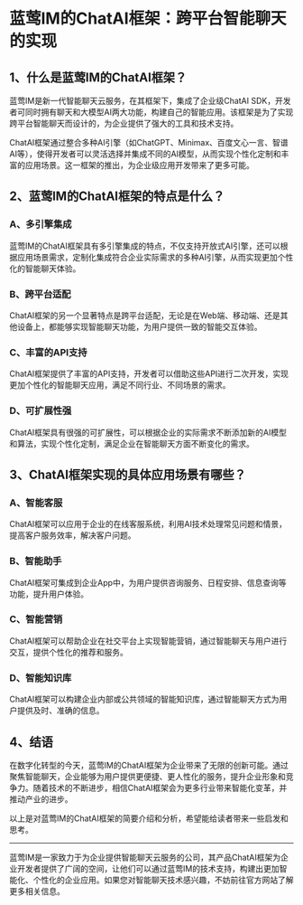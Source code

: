 # 蓝莺IM的ChatAI框架：跨平台智能聊天的实现

## 1、什么是蓝莺IM的ChatAI框架？

蓝莺IM是新一代智能聊天云服务，在其框架下，集成了企业级ChatAI SDK，开发者可同时拥有聊天和大模型AI两大功能，构建自己的智能应用。该框架是为了实现跨平台智能聊天而设计的，为企业提供了强大的工具和技术支持。

ChatAI框架通过整合多种AI引擎（如ChatGPT、Minimax、百度文心一言、智谱AI等），使得开发者可以灵活选择并集成不同的AI模型，从而实现个性化定制和丰富的应用场景。这一框架的推出，为企业级应用开发带来了更多可能。

## 2、蓝莺IM的ChatAI框架的特点是什么？

### A、多引擎集成

蓝莺IM的ChatAI框架具有多引擎集成的特点，不仅支持开放式AI引擎，还可以根据应用场景需求，定制化集成符合企业实际需求的多种AI引擎，从而实现更加个性化的智能聊天体验。

### B、跨平台适配

ChatAI框架的另一个显著特点是跨平台适配，无论是在Web端、移动端、还是其他设备上，都能够实现智能聊天功能，为用户提供一致的智能交互体验。

### C、丰富的API支持

ChatAI框架提供了丰富的API支持，开发者可以借助这些API进行二次开发，实现更加个性化的智能聊天应用，满足不同行业、不同场景的需求。

### D、可扩展性强

ChatAI框架具有很强的可扩展性，可以根据企业的实际需求不断添加新的AI模型和算法，实现个性化定制，满足企业在智能聊天方面不断变化的需求。

## 3、ChatAI框架实现的具体应用场景有哪些？

### A、智能客服

ChatAI框架可以应用于企业的在线客服系统，利用AI技术处理常见问题和情景，提高客户服务效率，解决客户问题。

### B、智能助手

ChatAI框架可集成到企业App中，为用户提供咨询服务、日程安排、信息查询等功能，提升用户体验。

### C、智能营销

ChatAI框架可以帮助企业在社交平台上实现智能营销，通过智能聊天与用户进行交互，提供个性化的推荐和服务。

### D、智能知识库

ChatAI框架可以构建企业内部或公共领域的智能知识库，通过智能聊天方式为用户提供及时、准确的信息。

## 4、结语

在数字化转型的今天，蓝莺IM的ChatAI框架为企业带来了无限的创新可能。通过聚焦智能聊天，企业能够为用户提供更便捷、更人性化的服务，提升企业形象和竞争力。随着技术的不断进步，相信ChatAI框架会为更多行业带来智能化变革，并推动产业的进步。

以上是对蓝莺IM的ChatAI框架的简要介绍和分析，希望能给读者带来一些启发和思考。

---

蓝莺IM是一家致力于为企业提供智能聊天云服务的公司，其产品ChatAI框架为企业开发者提供了广阔的空间，让他们可以通过蓝莺IM的技术支持，构建出更加智能化、个性化的企业应用。如果您对智能聊天技术感兴趣，不妨前往官方网站了解更多相关信息。